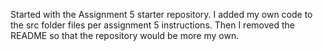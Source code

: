 Started with the Assignment 5 starter repository. I added my own code to the src folder files per assignment 5 instructions. Then I removed the README so that the repository would be more my own.
